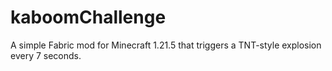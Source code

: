 # kaboomChallenge
A simple Fabric mod for Minecraft 1.21.5 that triggers a TNT-style explosion every 7 seconds.
